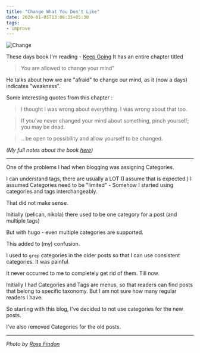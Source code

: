 ```yaml
---
title: "Change What You Don't Like"
date: 2020-01-05T13:06:35+05:30
tags:
- improve
---
```


![Change](https://source.unsplash.com/mG28olYFgHI/750x350)


These days book I'm reading -  [Keep Going](https://amzn.to/2QfOUbo) It has an entire chapter titled 

> You are allowed to change your mind"

He talks about how we are "afraid" to change our mind, as it (now a days) indicates "weakness".

Some interesting quotes from this chapter :

> I thought I was wrong about everything.
> I was wrong about that too.

> If you’ve never changed your mind about something, pinch yourself; you may be
> dead.

> .. be open to possibility and allow yourself to be changed.


*(My full notes about the book
[here](https://wiki.desipenguin.com/#Keep%20Going%3A%2010%20Ways%20to%20Stay%20Creative%20in%20Good%20Times%20and%20Bad))*

----
One of the problems I had when blogging was assigning Categories.

I can understand tags, there are usually a LOT (I assume that is expected.)
I assumed Categories need to be "limited" - Somehow I started using categories
and tags interchangeably. 

That did not make sense.

Initially (pelican, nikola) there used to be one category for a post (and
multiple tags)

But with hugo - even multiple categories are supported.

This added to (my) confusion.

I used to `grep` categories in the older posts so that I can use consistent
categories. It was painful.

It never occurred to me to completely get rid of them. Till now.

Initially I had Categories and Tags are menus, so that readers can find posts
that belong to specific taxonomy. But I am not sure how many regular readers I
have.

So starting with this blog, I've decided to not use categories for the new posts.

I've also removed Categories for the old posts.

----

*Photo by [Ross Findon](https://unsplash.com/@rossf)*

